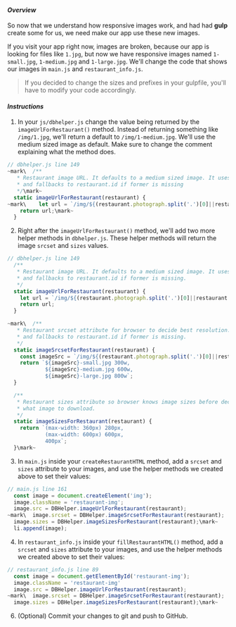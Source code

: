 #### _Overview_

So now that we understand how responsive images work, and had had **gulp** create some for us, we need make our app use these new images.

If you visit your app right now, images are broken, because our app is looking for files like `1.jpg`, but now we have responsive images named `1-small.jpg`, `1-medium.jpg` and `1-large.jpg`. We'll change the code that shows our images in `main.js` and `restaurant_info.js`.
> If you decided to change the sizes and prefixes in your gulpfile, you'll have to modify your code accordingly.

#### _Instructions_

1. In your `js/dbhelper.js` change the value being returned by the `imageUrlForRestaurant()` method. Instead of returning something like `/img/1.jpg`, we'll return a default to `/img/1-medium.jpg`. We'll use the medium sized image as default. Make sure to change the comment explaining what the method does.
```javascript
// dbhelper.js line 149
~mark\  /**
   * Restaurant image URL. It defaults to a medium sized image. It uses restaurant.photograph
   * and fallbacks to restaurant.id if former is missing
   */\mark~
  static imageUrlForRestaurant(restaurant) {
~mark\    let url = `/img/${(restaurant.photograph.split('.')[0]||restaurant.id)}-medium.jpg`;
    return url;\mark~
  }
```

2. Right after the `imageUrlForRestaurant()` method, we'll add two more helper methods in `dbhelper.js`. These helper methods will return the image `srcset` and `sizes` values.
```javascript
// dbhelper.js line 149
  /**
   * Restaurant image URL. It defaults to a medium sized image. It uses restaurant.photograph
   * and fallbacks to restaurant.id if former is missing.
   */
  static imageUrlForRestaurant(restaurant) {
    let url = `/img/${(restaurant.photograph.split('.')[0]||restaurant.id)}-medium.jpg`;
    return url;
  }

~mark\  /**
   * Restaurant srcset attribute for browser to decide best resolution. It uses restaurant.photograph
   * and fallbacks to restaurant.id if former is missing.
   */
  static imageSrcsetForRestaurant(restaurant) {
    const imageSrc = `/img/${(restaurant.photograph.split('.')[0]||restaurant.id)}`;
    return `${imageSrc}-small.jpg 300w,
            ${imageSrc}-medium.jpg 600w,
            ${imageSrc}-large.jpg 800w`;
  }

  /**
   * Restaurant sizes attribute so browser knows image sizes before deciding
   * what image to download.
   */
  static imageSizesForRestaurant(restaurant) {
    return `(max-width: 360px) 280px,
            (max-width: 600px) 600px,
            400px`;
  }\mark~
```

3. In `main.js` inside your `createRestaurantHTML` method, add a `srcset` and `sizes` attribute to your images, and use the helper methods we created above to set their values:
```javascript
// main.js line 161
  const image = document.createElement('img');
  image.className = 'restaurant-img';
  image.src = DBHelper.imageUrlForRestaurant(restaurant);
~mark\  image.srcset = DBHelper.imageSrcsetForRestaurant(restaurant);
  image.sizes = DBHelper.imageSizesForRestaurant(restaurant);\mark~
  li.append(image);
```

4. In `restaurant_info.js` inside your `fillRestaurantHTML()` method, add a `srcset` and `sizes` attribute to your images, and use the helper methods we created above to set their values:

```javascript
// restaurant_info.js line 89
  const image = document.getElementById('restaurant-img');
  image.className = 'restaurant-img'
  image.src = DBHelper.imageUrlForRestaurant(restaurant);
~mark\  image.srcset = DBHelper.imageSrcsetForRestaurant(restaurant);
  image.sizes = DBHelper.imageSizesForRestaurant(restaurant);\mark~
```

6. (Optional) Commit your changes to git and push to GitHub.